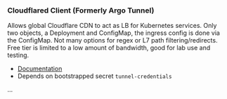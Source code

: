 ### Cloudflared Client (Formerly Argo Tunnel) 

 Allows global Cloudflare CDN to act as LB for Kubernetes services. Only two objects, a Deployment and ConfigMap, the ingress config is done via the ConfigMap. Not many options for regex or L7 path filtering/redirects. Free tier is limited to a low amount of bandwidth, good for lab use and testing.

 * [Documentation](https://developers.cloudflare.com/cloudflare-one/tutorials/many-cfd-one-tunnel/#upload-the-tunnel-credentials-file-to-kubernetes)
 * Depends on bootstrapped secret `tunnel-credentials`

...
 
